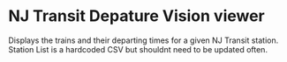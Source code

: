 # NJ Transit Depature Vision viewer

Displays the trains and their departing times for a given NJ Transit station.
Station List is a hardcoded CSV but shouldnt need to be updated often.